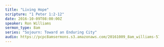 ```yaml
---
title: "Living Hope"
scripture: "1 Peter 1:2-12"
date: 2016-10-09T08:00:00Z
speaker: Ron Williams
sermon_type: 8am
series: "Sojourn: Toward an Enduring City"
audio: https://pcpc8amsermons.s3.amazonaws.com/20161009_8am_williams-57faccd9e9c2c.mp3 
---
```



